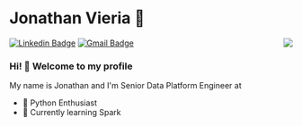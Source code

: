 # Jonathan Vieria :mage:

<p>
    <img align="right" src="https://komarev.com/ghpvc/?username=jonathan-vieira&style=flat&label=Visitors"  />
</p>

[![Linkedin Badge](https://img.shields.io/badge/-LinkedIn-blue?style=flat-square&logo=Linkedin&logoColor=white&link=https://www.linkedin.com/in/jonathan-vieira/)](https://www.linkedin.com/in/jonathan-vieira/)
[![Gmail Badge](https://img.shields.io/badge/-Gmail-c14438?style=flat-square&logo=Gmail&logoColor=white&link=mailto:joonathan.vieira@gmail.com)](mailto:joonathan.vieira@gmail.com)

### Hi! 👋 Welcome to my profile

My name is Jonathan and I'm Senior Data Platform Engineer at 

 - :snake: Python Enthusiast
 - 🌱 Currently learning Spark
